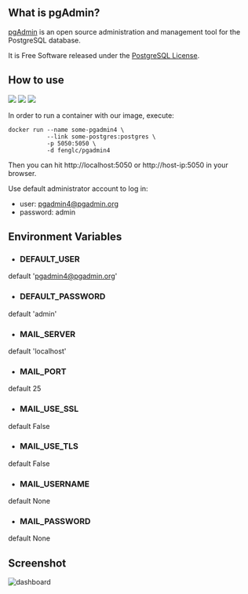 ## What is pgAdmin?

[pgAdmin](https://www.pgadmin.org) is an open source administration and management tool for the PostgreSQL database.

It is Free Software released under the [PostgreSQL License](https://www.pgadmin.org/licence.php).

## How to use

[![](https://img.shields.io/docker/pulls/fenglc/pgadmin4.svg)](https://hub.docker.com/r/fenglc/pgadmin4 "Click to view the image on Docker Hub") [![](https://images.microbadger.com/badges/image/fenglc/pgadmin4.svg)](http://microbadger.com/images/fenglc/pgadmin4 "Download size and number of layers") [![](https://images.microbadger.com/badges/license/fenglc/pgadmin4.svg)](https://www.pgadmin.org/licence.php "Click to view the license for this image")

In order to run a container with our image, execute:

```
docker run --name some-pgadmin4 \
           --link some-postgres:postgres \
           -p 5050:5050 \
           -d fenglc/pgadmin4
```

Then you can hit http://localhost:5050 or http://host-ip:5050 in your browser.

Use default administrator account to log in:

- user: pgadmin4@pgadmin.org
- password: admin

## Environment Variables

- ### DEFAULT_USER 
default 'pgadmin4@pgadmin.org'

- ### DEFAULT_PASSWORD
default 'admin'

- ### MAIL_SERVER
default 'localhost'

- ### MAIL_PORT
default 25

- ### MAIL_USE_SSL
default False

- ### MAIL_USE_TLS
default False

- ### MAIL_USERNAME
default None

- ### MAIL_PASSWORD
default None

## Screenshot

![dashboard](https://www.pgadmin.org/static/img/screenshots/pgadmin4-dashboard.png)


